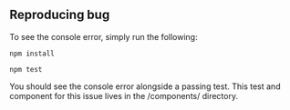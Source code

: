 ## Reproducing bug
To see the console error, simply run the following:

`npm install`

`npm test`

You should see the console error alongside a passing test. This test and component for this issue lives in the /components/ directory.
